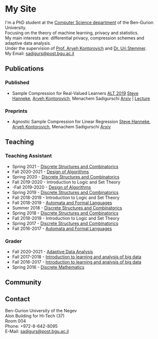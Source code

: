 # My Site

I'm a PhD student at the [Computer Science department](http://in.bgu.ac.il/en/natural_science/cs/Pages/default.aspx) of the Ben-Gurion University.  
Focusing on the theory of machine learning, privacy and statistics.  
My main interests are: differential privacy, compression schemes and adaptive data analysis.  
Under the supervision of [Prof. Aryeh Kontorovich](https://www.cs.bgu.ac.il/~karyeh/) and [Dr. Uri Stemmer](https://www.uri.co.il/).  
My Email: [sadigurs@post.bgu.ac.il](mailto:sadigurs@post.bgu.ac.il)

## Publications
### Published

- Sample Compression for Real-Valued Learners [ALT 2019](http://alt2019.algorithmiclearningtheory.org/)
  [Steve Hanneke](http://www.stevehanneke.com/), [Aryeh Kontorovich](https://www.cs.bgu.ac.il/~karyeh/), Menachem Sadigurschi
  [Arxiv](https://arxiv.org/abs/1805.08254) | [Lecture](https://www.youtube.com/watch?v=ueEvY4Ws0l4)

### Preprints
- Agnostic Sample Compression for Linear Regression
[Steve Hanneke](http://www.stevehanneke.com/), [Aryeh Kontorovich](https://www.cs.bgu.ac.il/~karyeh/), Menachem Sadigurschi
[Arxiv](https://arxiv.org/abs/1810.01864)

## Teaching
### Teaching Assistant
- Spring 2021 - [Discrete Structures and Combinatorics](https://www.cs.bgu.ac.il/~dsc212/Main)
- Fall 2020-2021 - [Design of Algorithms](https://www.cs.bgu.ac.il/~algo211/Main)
- Spring 2020 - [Discrete Structures and Combinatorics](https://www.cs.bgu.ac.il/~dsc202/Main)
- Fall 2019-2020 - Introduction to Logic and Set Theory
- -Fall 2019-2020 - [Design of Algorithms](https://www.cs.bgu.ac.il/~algo201/Main)		  
- Spring 2019 - [Discrete Structures and Combinatorics](https://www.cs.bgu.ac.il/~dsc192/Main)
- Fall 2018-2019 - Introduction to Logic and Set Theory
- Fall 2018-2019 - [Automata and Formal Languages](https://www.cs.bgu.ac.il/~auto191/Main)
- Summer 2018 - [Discrete Structures and Combinatorics](https://www.cs.bgu.ac.il/~dsc183/Main)
- Spring 2018 - [Discrete Structures and Combinatorics](https://www.cs.bgu.ac.il/~dsc182/Main)
- Fall 2018-2019 - Introduction to Logic and Set Theory
- Spring 2017 - [Discrete Structures and Combinatorics](https://www.cs.bgu.ac.il/~dsc172/Main)
- Fall 2016-2017 - [Automata and Formal Languages](https://www.cs.bgu.ac.il/~auto171/Main)
### Grader
- Fall 2020-2021 - [Adaptive Data Analysis](https://www.cs.bgu.ac.il/~ada211/Main)
- Fall 2017-2018 - [Introduction to learning and analysis of big data](https://www.cs.bgu.ac.il/~inabd181/Main)
- Fall 2016-2017 - [Introduction to learning and analysis of big data](https://www.cs.bgu.ac.il/~inabd171/Main)
- Spring 2016 - [Discrete Mathematics](https://sites.google.com/site/discmathbgu/)

## Community


## Contact
Ben-Gurion University of the Negev  
Alon Building for Hi-Tech (37)  
Room 004  
Phone: +972-8-642-8095  
E-Mail: [sadigurs@post.bgu.ac.il](mailto:sadigurs@post.bgu.ac.il)
